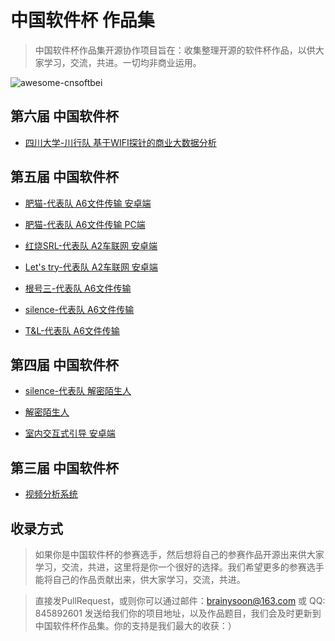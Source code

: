 # 中国软件杯 作品集
> 中国软件杯作品集开源协作项目旨在：收集整理开源的软件杯作品，以供大家学习，交流，共进。一切均非商业运用。

<img src="https://github.com/kensoon/awesome-cnsoftbei/blob/master/media/newcnsoft_01_01_02_01.jpg" alt="awesome-cnsoftbei">

## 第六届 中国软件杯

- [四川大学-川行队 基于WIFI探针的商业大数据分析](https://github.com/wanghan0501/WiFiProbeAnalysis)

## 第五届 中国软件杯

- [肥猫-代表队 A6文件传输 安卓端](https://www.github.com/TeamFatCat/Easy_Transfer)

- [肥猫-代表队 A6文件传输 PC端](https://www.github.com/TeamFatCat/TransferForPC)

- [红烧SRL-代表队 A2车联网 安卓端](https://www.github.com/brainysoon/cyberCar)

- [Let's try-代表队 A2车联网 安卓端](https://www.github.com/isnine/Vehicle)

- [根号三-代表队 A6文件传输](https://www.github.com/zhoubowen-sky/LingDong2.0)

- [silence-代表队 A6文件传输](https://github.com/Coselding/iTransfer)

- [T&L-代表队 A6文件传输](https://github.com/kensoon/zhaochuan)

## 第四届 中国软件杯

- [silence-代表队 解密陌生人](https://github.com/Coselding/Stranger)

- [解密陌生人](https://github.com/zoulux/FindV2)

- [室内交互式引导 安卓端](https://github.com/ClaymanTwinkle/findpath)

## 第三届 中国软件杯

- [视频分析系统](https://github.com/cqswzqcj/MFCShowVideoTest)

## 收录方式
> 如果你是中国软件杯的参赛选手，然后想将自己的参赛作品开源出来供大家学习，交流，共进，这里将是你一个很好的选择。我们希望更多的参赛选手能将自己的作品贡献出来，供大家学习，交流，共进。

> 直接发PullRequest，或则你可以通过邮件：brainysoon@163.com 或 QQ: 845892601 发送给我们你的项目地址，以及作品题目，我们会及时更新到中国软件杯作品集。你的支持是我们最大的收获：）
